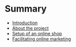 # Summary

* [Introduction](README.md)
* [About the project](chapter1.md)
* [Setup of an online shop](setup-of-an-online-shop.md)
* [Facilitating online marketing](facilitating-online-marketing.md)

